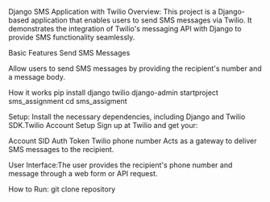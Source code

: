Django SMS Application with Twilio
Overview:
This project is a Django-based application that enables users to send SMS messages via Twilio. It demonstrates the integration of Twilio's messaging API with Django to provide SMS functionality seamlessly.


Basic Features
Send SMS Messages

Allow users to send SMS messages by providing the recipient's number and a message body.

How it works
pip install django twilio
django-admin startproject sms_assignment
cd sms_assigment

Setup: Install the necessary dependencies, including Django and Twilio SDK.Twilio Account Setup
Sign up at Twilio and get your:

Account SID
Auth Token
Twilio phone number
Acts as a gateway to deliver SMS messages to the recipient.

User Interface:The user provides the recipient's phone number and message through a web form or API request.

How to Run:
git clone repository 


